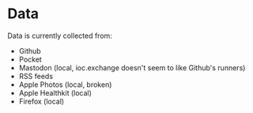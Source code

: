 # Data

Data is currently collected from:

- Github
- Pocket
- Mastodon (local, ioc.exchange doesn't seem to like Github's runners)
- RSS feeds
- Apple Photos (local, broken)
- Apple Healthkit (local)
- Firefox (local)
